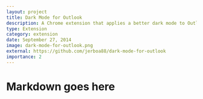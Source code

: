 ```yaml
---
layout: project
title: Dark Mode for Outlook
description: A Chrome extension that applies a better dark mode to Outlook and removes the ad sidebar
type: Extension
category: extension
date: September 27, 2014
image: dark-mode-for-outlook.png
external: https://github.com/jerboa88/dark-mode-for-outlook
importance: 2
---
```

# Markdown goes here
